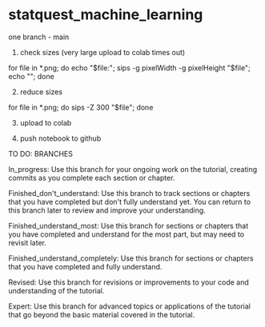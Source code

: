 # statquest_machine_learning

one branch - main

1) check sizes (very large upload to colab times out)

for file in *.png; do echo "$file:"; sips -g pixelWidth -g pixelHeight "$file"; echo ""; done


2) reduce sizes

for file in *.png; do sips -Z 300 "$file"; done


3) upload to colab

4) push notebook to github 

TO DO:
BRANCHES

In_progress: Use this branch for your ongoing work on the tutorial, creating commits as you complete each
section or chapter.

Finished_don't_understand: Use this branch to track sections or chapters that you have completed but don't
fully understand yet. You can return to this branch later to review and improve your understanding.

Finished_understand_most: Use this branch for sections or chapters that you have completed and understand
for the most part, but may need to revisit later.

Finished_understand_completely: Use this branch for sections or chapters that you have completed and fully
understand.

Revised: Use this branch for revisions or improvements to your code and understanding of the tutorial.

Expert: Use this branch for advanced topics or applications of the tutorial that go beyond the basic
material covered in the tutorial.
